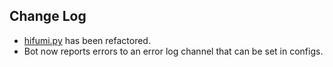 ## Change Log

- [hifumi.py](https://github.com/hifumibot/hifumibot/blob/3a87be1970b4e3a3b5986c5773835a6e03954836/bot/hifumi.py) has been refactored.
- Bot now reports errors to an error log channel that can be set in configs.